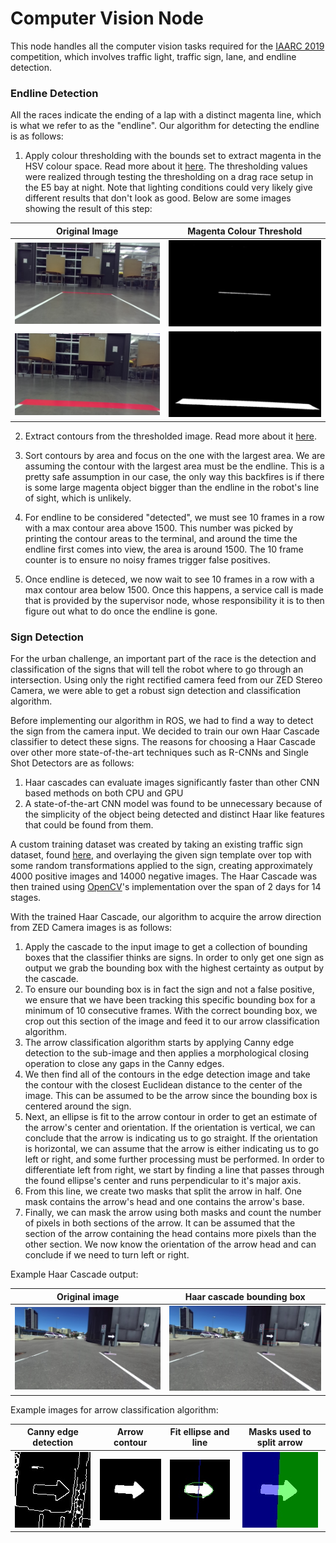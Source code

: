 Computer Vision Node
=========

This node handles all the computer vision tasks required for the [IAARC 2019](https://iarrc.org/) competition, which involves traffic light, traffic sign, lane, and endline detection.

### Endline Detection
All the races indicate the ending of a lap with a distinct magenta line, which is what we refer to as the "endline". Our algorithm for detecting the endline is as follows: 

1. Apply colour thresholding with the bounds set to extract magenta in the HSV colour space. Read more about it [here](https://docs.opencv.org/3.4/da/d97/tutorial_threshold_inRange.html). The thresholding values were realized through testing the thresholding on a drag race setup in the E5 bay at night. Note that lighting conditions could very likely give different results that don't look as good. Below are some images showing the result of this step:

Original Image            |  Magenta Colour Threshold
:------------------------:|:-------------------------:
![](images/endline1.jpg)  |  ![](images/endline1_thres.jpg)
![](images/endline2.jpg)  |  ![](images/endline2_thres.jpg)

2. Extract contours from the thresholded image. Read more about it [here](https://docs.opencv.org/3.4/d4/d73/tutorial_py_contours_begin.html).

3. Sort contours by area and focus on the one with the largest area. We are assuming the contour with the largest area must be the endline. This is a pretty safe assumption in our case, the only way this backfires is if there is some large magenta object bigger than the endline in the robot's line of sight, which is unlikely.

4. For endline to be considered "detected", we must see 10 frames in a row with a max contour area above 1500. This number was picked by printing the contour areas to the terminal, and around the time the endline first comes into view, the area is around 1500. The 10 frame counter is to ensure no noisy frames trigger false positives.

5. Once endline is deteced, we now wait to see 10 frames in a row with a max contour area below 1500. Once this happens, a service call is made that is provided by the supervisor node, whose responsibility it is to then figure out what to do once the endline is gone. 

### Sign Detection
For the urban challenge, an important part of the race is the detection and classification of the signs that will tell the robot where to go through an intersection. Using only the right rectified camera feed from our ZED Stereo Camera, we were able to get a robust sign detection and classification algorithm.

Before implementing our algorithm in ROS, we had to find a way to detect the sign from the camera input. We decided to train our own Haar Cascade classifier to detect these signs. The reasons for choosing a Haar Cascade over other more state-of-the-art techniques such as R-CNNs and Single Shot Detectors are as follows:
1. Haar cascades can evaluate images significantly faster than other CNN based methods on both CPU and GPU
2. A state-of-the-art CNN model was found to be unnecessary because of the simplicity of the object being detected and distinct Haar like features that could be found from them.

A custom training dataset was created by taking an existing traffic sign dataset, found [here](https://www.mapillary.com/dataset/vistas?pKey=cc5dEAyQECBFF9MN3MbdZA), and overlaying the given sign template over top with some random transformations applied to the sign, creating approximately 4000 positive images and 14000 negative images. The Haar Cascade was then trained using [OpenCV](https://docs.opencv.org/3.3.0/dc/d88/tutorial_traincascade.html)'s implementation over the span of 2 days for 14 stages.

With the trained Haar Cascade, our algorithm to acquire the arrow direction from ZED Camera images is as follows:
1. Apply the cascade to the input image to get a collection of bounding boxes that the classifier thinks are signs. In order to only get one sign as output we grab the bounding box with the highest certainty as output by the cascade.
2. To ensure our bounding box is in fact the sign and not a false positive, we ensure that we have been tracking this specific bounding box for a minimum of 10 consecutive frames. With the correct bounding box, we crop out this section of the image and feed it to our arrow classification algorithm.
3. The arrow classification algorithm starts by applying Canny edge detection to the sub-image and then applies a morphological closing operation to close any gaps in the Canny edges.
4. We then find all of the contours in the edge detection image and take the contour with the closest Euclidean distance to the center of the image. This can be assumed to be the arrow since the bounding box is centered around the sign.
5. Next, an ellipse is fit to the arrow contour in order to get an estimate of the arrow's center and orientation. If the orientation is vertical, we can conclude that the arrow is indicating us to go straight. If the orientation is horizontal, we can assume that the arrow is either indicating us to go left or right, and some further processing must be performed. In order to differentiate left from right, we start by finding a line that passes through the found ellipse's center and runs perpendicular to it's major axis.
6. From this line, we create two masks that split the arrow in half. One mask contains the arrow's head and one contains the arrow's base.
7. Finally, we can mask the arrow using both masks and count the number of pixels in both sections of the arrow. It can be assumed that the section of the arrow containing the head contains more pixels than the other section. We now know the orientation of the arrow head and can conclude if we need to turn left or right.

Example Haar Cascade output:

Original image | Haar cascade bounding box
:-------------:|:------------------------:
![](images/sign_detection/zed_image.jpg) | ![](images/sign_detection/bounding_box.jpg)

Example images for arrow classification algorithm:

Canny edge detection | Arrow contour | Fit ellipse and line | Masks used to split arrow
:-------------------:|:-------------:|:--------------------:|:-------------------------:
![](images/sign_detection/canny_output.jpg) |  ![](images/sign_detection/arrow_binary.jpg) | ![](images/sign_detection/ellipse_fit.jpg) |  ![](images/sign_detection/split_masks.jpg)

